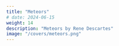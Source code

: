 ```yaml
---
title: "Meteors"
# date: 2024-06-15
weight: 14
description: "Meteors by Rene Descartes"
image: "/covers/meteors.png"
---
```



